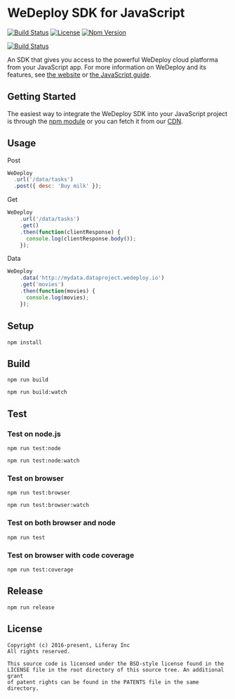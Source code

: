 # WeDeploy SDK for JavaScript
[![Build Status][build-status-svg]][build-status-link]
[![License][license-svg]][license-link]
[![Npm Version][npm-svg]][npm-link]

[![Build Status](https://saucelabs.com/browser-matrix/ivansantos.svg)](https://saucelabs.com/beta/builds/8a24c731fc704e2c835033bcbc2faa2e)

An SDK that gives you access to the powerful WeDeploy cloud platforma from your JavaScript app. For more information on WeDeploy and its features, see [the website](https://wedeploy.com) or [the JavaScript guide](https://wedeploy.com/docs).

## Getting Started

The easiest way to integrate the WeDeploy SDK into your JavaScript project is through the [npm module](https://npmjs.org/wedeploy) or you can fetch it from our [CDN](http://cdn.wedeploy.com/api/latest/wedeploy.js).

## Usage

Post

```javascript
WeDeploy
  .url('/data/tasks')
  .post({ desc: 'Buy milk' });
```

Get

```javascript
WeDeploy
	.url('/data/tasks')
	.get()
	.then(function(clientResponse) {
	  console.log(clientResponse.body());
	});
```

Data

```javascript
WeDeploy
	.data('http://mydata.dataproject.wedeploy.io')
	.get('movies')
	.then(function(movies) {
	  console.log(movies);
	});
```

## Setup

```
npm install
```

## Build

```
npm run build
```

```
npm run build:watch
```

## Test

### Test on node.js

```
npm run test:node
```

```
npm run test:node:watch
```

### Test on browser

```
npm run test:browser
```

```
npm run test:browser:watch
```

### Test on both browser and node

```
npm run test
```

### Test on browser with code coverage

```
npm run test:coverage
```

## Release

```
npm run release
```

## License

```
Copyright (c) 2016-present, Liferay Inc
All rights reserved.

This source code is licensed under the BSD-style license found in the
LICENSE file in the root directory of this source tree. An additional grant 
of patent rights can be found in the PATENTS file in the same directory.
```


[build-status-svg]: https://travis-ci.com/wedeploy/api-js.svg?token=a51FNuiJPYZtHhup9q1V&branch=master
[build-status-link]: https://travis-ci.com/wedeploy/api-js

[license-svg]: https://img.shields.io/badge/license-BSD-lightgrey.svg
[license-link]: https://github.com/wedeploy/api-js/blob/master/LICENSE.md

[npm-svg]: https://img.shields.io/npm/v/wedeploy.svg
[npm-link]: https://npmjs.org/wedeploy
